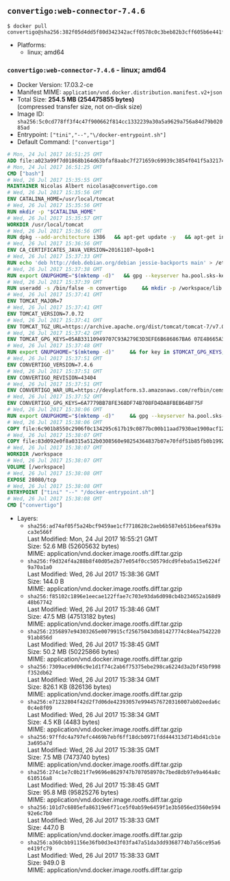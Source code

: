 ## `convertigo:web-connector-7.4.6`

```console
$ docker pull convertigo@sha256:382f05d4dd5f80d342342acff0578c0c3beb82b3cff605b6e441ffa7dc5a36d0
```

-	Platforms:
	-	linux; amd64

### `convertigo:web-connector-7.4.6` - linux; amd64

-	Docker Version: 17.03.2-ce
-	Manifest MIME: `application/vnd.docker.distribution.manifest.v2+json`
-	Total Size: **254.5 MB (254475855 bytes)**  
	(compressed transfer size, not on-disk size)
-	Image ID: `sha256:5c0cd778ff3f4c47f900662f814cc1332239a30a5a9629a756a84d79b02085ad`
-	Entrypoint: `["tini","--","\/docker-entrypoint.sh"]`
-	Default Command: `["convertigo"]`

```dockerfile
# Mon, 24 Jul 2017 16:51:25 GMT
ADD file:a023a99f7d01868b164d63bfaf8aabc7f271659c69939c3854f041f5a3217428 in / 
# Mon, 24 Jul 2017 16:51:25 GMT
CMD ["bash"]
# Wed, 26 Jul 2017 15:35:55 GMT
MAINTAINER Nicolas Albert nicolasa@convertigo.com
# Wed, 26 Jul 2017 15:35:56 GMT
ENV CATALINA_HOME=/usr/local/tomcat
# Wed, 26 Jul 2017 15:35:56 GMT
RUN mkdir -p "$CATALINA_HOME"
# Wed, 26 Jul 2017 15:35:57 GMT
WORKDIR /usr/local/tomcat
# Wed, 26 Jul 2017 15:36:56 GMT
RUN dpkg --add-architecture i386   && apt-get update -y   && apt-get install -y --no-install-recommends     ca-certificates     curl     lib32z1     libgtk2.0-0:i386     libstdc++6:i386     libxft2:i386     libxt6:i386     libxtst6:i386     unzip   && rm -rf /var/lib/apt/lists/*
# Wed, 26 Jul 2017 15:36:56 GMT
ENV CA_CERTIFICATES_JAVA_VERSION=20161107~bpo8+1
# Wed, 26 Jul 2017 15:37:33 GMT
RUN echo 'deb http://deb.debian.org/debian jessie-backports main' > /etc/apt/sources.list.d/jessie-backports.list     && apt-get update -y     && apt-get install -y --no-install-recommends         openjdk-8-jre-headless         openjdk-8-jre-headless:i386         ca-certificates-java="$CA_CERTIFICATES_JAVA_VERSION"     && update-java-alternatives --jre-headless -s java-1.8.0-openjdk-i386     && rm -rf /usr/lib/jvm/java-8-openjdk-amd64 /var/lib/apt/lists/*
# Wed, 26 Jul 2017 15:37:38 GMT
RUN export GNUPGHOME="$(mktemp -d)"   && gpg --keyserver ha.pool.sks-keyservers.net --recv-keys B42F6819007F00F88E364FD4036A9C25BF357DD4   && curl -o /usr/local/bin/gosu -fSL "https://github.com/tianon/gosu/releases/download/1.7/gosu-$(dpkg --print-architecture)"   && curl -o /usr/local/bin/gosu.asc -fSL "https://github.com/tianon/gosu/releases/download/1.7/gosu-$(dpkg --print-architecture).asc"   && gpg --batch --verify /usr/local/bin/gosu.asc /usr/local/bin/gosu   && rm /usr/local/bin/gosu.asc   && chmod +x /usr/local/bin/gosu   && gpg --keyserver ha.pool.sks-keyservers.net --recv-keys 6380DC428747F6C393FEACA59A84159D7001A4E5   && curl -o /usr/local/bin/tini -fSL "https://github.com/krallin/tini/releases/download/v0.9.0/tini"   && curl -o /usr/local/bin/tini.asc -fSL "https://github.com/krallin/tini/releases/download/v0.9.0/tini.asc"   && gpg --batch --verify /usr/local/bin/tini.asc /usr/local/bin/tini   && rm /usr/local/bin/tini.asc   && chmod +x /usr/local/bin/tini   && rm -rf /tmp/*
# Wed, 26 Jul 2017 15:37:39 GMT
RUN useradd -s /bin/false -m convertigo     && mkdir -p /workspace/lib /workspace/classes     && chown -R convertigo:convertigo /workspace
# Wed, 26 Jul 2017 15:37:41 GMT
ENV TOMCAT_MAJOR=7
# Wed, 26 Jul 2017 15:37:41 GMT
ENV TOMCAT_VERSION=7.0.72
# Wed, 26 Jul 2017 15:37:41 GMT
ENV TOMCAT_TGZ_URL=https://archive.apache.org/dist/tomcat/tomcat-7/v7.0.72/bin/apache-tomcat-7.0.72.tar.gz
# Wed, 26 Jul 2017 15:37:42 GMT
ENV TOMCAT_GPG_KEYS=05AB33110949707C93A279E3D3EFE6B686867BA6 07E48665A34DCAFAE522E5E6266191C37C037D42 47309207D818FFD8DCD3F83F1931D684307A10A5 541FBE7D8F78B25E055DDEE13C370389288584E7 61B832AC2F1C5A90F0F9B00A1C506407564C17A3 713DA88BE50911535FE716F5208B0AB1D63011C7 79F7026C690BAA50B92CD8B66A3AD3F4F22C4FED 9BA44C2621385CB966EBA586F72C284D731FABEE A27677289986DB50844682F8ACB77FC2E86E29AC A9C5DF4D22E99998D9875A5110C01C5A2F6059E7 DCFD35E0BF8CA7344752DE8B6FB21E8933C60243 F3A04C595DB5B6A5F1ECA43E3B7BBB100D811BBE F7DA48BB64BCB84ECBA7EE6935CD23C10D498E23
# Wed, 26 Jul 2017 15:37:48 GMT
RUN export GNUPGHOME="$(mktemp -d)"     && for key in $TOMCAT_GPG_KEYS; do          gpg --keyserver ha.pool.sks-keyservers.net --recv-keys "$key";        done;     curl -fSL -o /tmp/tomcat.tar.gz $TOMCAT_TGZ_URL     && curl -fSL -o /tmp/tomcat.tar.gz.asc $TOMCAT_TGZ_URL.asc     && gpg --batch --verify /tmp/tomcat.tar.gz.asc /tmp/tomcat.tar.gz     && tar -xvf /tmp/tomcat.tar.gz --strip-components=1     && sed -i.bak         -e '/protocol="AJP/d'         -e '/AprLifecycleListener/d'         -e '/JasperListener/d'         -e 's/port="8080"/port="28080" maxThreads="64000"/'         conf/server.xml     && rm -rf webapps/* bin/*.bat conf/server.xml.bak /tmp/*     && chown -R convertigo:convertigo conf temp work logs     && chmod -w conf/*
# Wed, 26 Jul 2017 15:37:51 GMT
ENV CONVERTIGO_VERSION=7.4.6
# Wed, 26 Jul 2017 15:37:51 GMT
ENV CONVERTIGO_REVISION=43404
# Wed, 26 Jul 2017 15:37:51 GMT
ENV CONVERTIGO_WAR_URL=https://devplatform.s3.amazonaws.com/refbin/cems/7.4.6/convertigo-7.4.6-v43404-linux32.war
# Wed, 26 Jul 2017 15:37:52 GMT
ENV CONVERTIGO_GPG_KEYS=6A7779BB78FE368DF74B708FD4DA8FBEB64BF75F
# Wed, 26 Jul 2017 15:38:06 GMT
RUN export GNUPGHOME="$(mktemp -d)"     && gpg --keyserver ha.pool.sks-keyservers.net --recv-keys "$CONVERTIGO_GPG_KEYS"     && curl -fSL -o /tmp/convertigo.war $CONVERTIGO_WAR_URL     && curl -fSL -o /tmp/convertigo.war.asc $CONVERTIGO_WAR_URL.asc     && gpg --batch --verify /tmp/convertigo.war.asc /tmp/convertigo.war     && mkdir webapps/ROOT webapps/convertigo     && (cd webapps/convertigo         && unzip -q /tmp/convertigo.war         && chmod a+x WEB-INF/xvnc/*)     && rm -rf /tmp/*
# Wed, 26 Jul 2017 15:38:06 GMT
COPY file:6c901b8550c2906f0c134295c617b19c0877bc00b11aad7930ae1900acf1217f in webapps/ROOT/index.html 
# Wed, 26 Jul 2017 15:38:07 GMT
COPY file:83d092e0f8a0315a512b0308560e98254364837b07e70fdf51b85fb0b1992efd in / 
# Wed, 26 Jul 2017 15:38:07 GMT
WORKDIR /workspace
# Wed, 26 Jul 2017 15:38:07 GMT
VOLUME [/workspace]
# Wed, 26 Jul 2017 15:38:08 GMT
EXPOSE 28080/tcp
# Wed, 26 Jul 2017 15:38:08 GMT
ENTRYPOINT ["tini" "--" "/docker-entrypoint.sh"]
# Wed, 26 Jul 2017 15:38:08 GMT
CMD ["convertigo"]
```

-	Layers:
	-	`sha256:ad74af05f5a24bcf9459ae1cf7718628c2aeb6b587eb51b6eeaf639aca3e566f`  
		Last Modified: Mon, 24 Jul 2017 16:55:21 GMT  
		Size: 52.6 MB (52605632 bytes)  
		MIME: application/vnd.docker.image.rootfs.diff.tar.gzip
	-	`sha256:f9d324f4a288b8f40d05e2b77e054f0cc50579dcd9feba5a15e6224f9a70a1a0`  
		Last Modified: Wed, 26 Jul 2017 15:38:36 GMT  
		Size: 144.0 B  
		MIME: application/vnd.docker.image.rootfs.diff.tar.gzip
	-	`sha256:f85102c1896e1eecae122ffae7c703e93da6d098cb4b234652a168d948b67742`  
		Last Modified: Wed, 26 Jul 2017 15:38:46 GMT  
		Size: 47.5 MB (47513182 bytes)  
		MIME: application/vnd.docker.image.rootfs.diff.tar.gzip
	-	`sha256:2356897e94303265e0079915cf25675043db81427774c84ea754222091ab856d`  
		Last Modified: Wed, 26 Jul 2017 15:38:45 GMT  
		Size: 50.2 MB (50225866 bytes)  
		MIME: application/vnd.docker.image.rootfs.diff.tar.gzip
	-	`sha256:7309ace9d06c9e1d1f74c2ab6f75375ebe298ca6224d3a2bf45bf998f352db62`  
		Last Modified: Wed, 26 Jul 2017 15:38:34 GMT  
		Size: 826.1 KB (826136 bytes)  
		MIME: application/vnd.docker.image.rootfs.diff.tar.gzip
	-	`sha256:e71232804f42d2f7d06de42393057e9944576720316007ab02eeda6c0c4e8f09`  
		Last Modified: Wed, 26 Jul 2017 15:38:34 GMT  
		Size: 4.5 KB (4483 bytes)  
		MIME: application/vnd.docker.image.rootfs.diff.tar.gzip
	-	`sha256:97ffdc4a797efc4469b7ebf6ff18dcb0971fdd444313d714bd41cb1e3a695a7d`  
		Last Modified: Wed, 26 Jul 2017 15:38:35 GMT  
		Size: 7.5 MB (7473740 bytes)  
		MIME: application/vnd.docker.image.rootfs.diff.tar.gzip
	-	`sha256:274c1e7c0b21f7e9696e8629747b707058970c7bed8db97e9a464a8c610516a8`  
		Last Modified: Wed, 26 Jul 2017 15:38:45 GMT  
		Size: 95.8 MB (95825276 bytes)  
		MIME: application/vnd.docker.image.rootfs.diff.tar.gzip
	-	`sha256:101d7c6805efa86319e6f71ce5f0ab59e6459f1e3b5056ed3560e59492e6c7b0`  
		Last Modified: Wed, 26 Jul 2017 15:38:33 GMT  
		Size: 447.0 B  
		MIME: application/vnd.docker.image.rootfs.diff.tar.gzip
	-	`sha256:a360cbb91156e36fb0d3e43f03fa47a51da3dd9368774b7a56ce95a6e419fc79`  
		Last Modified: Wed, 26 Jul 2017 15:38:33 GMT  
		Size: 949.0 B  
		MIME: application/vnd.docker.image.rootfs.diff.tar.gzip
